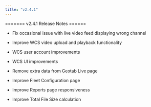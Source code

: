 ```yaml
---
title: "v2.4.1"
---
```

======= v2.4.1 Release Notes ======

-   Fix occasional issue with live video feed displaying wrong channel
-   Improve WCS video upload and playback functionality
-   WCS user account improvements
-   WCS UI improvements
-   Remove extra data from Geotab Live page
-   Improve Fleet Configuration page
-   Improve Reports page responsiveness
-   Improve Total File Size calculation
